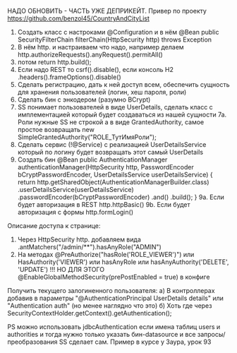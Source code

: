 НАДО ОБНОВИТЬ - ЧАСТЬ  УЖЕ ДЕПРИКЕЙТ. Привер по проекту https://github.com/benzol45/CountryAndCityList

1. Создать класс с настроками @Configuration и в нём @Bean public SecurityFilterChain filterChain(HttpSecurity http) throws Exception
2. В нём http. и настраиваем что надо, например делаем http.authorizeRequests().anyRequest().permitAll() 
3. потом return http.build();
4. Если надо REST то csrf().disable(), если консоль H2 .headers().frameOptions().disable()  
5. Сделать регистрацию, дать к ней доступ всем, обеспечить сущность для хранения пользователей (логин, хеш пароля, роли)
6. Сделать бин с энкодером (разумно BCrypt)
7. SS понимает пользователей в виде UserDetails, сделать класс с имплементацией который будет создаваться из нашей сущности
7а. Роли нужные SS не строкой а в виде GrantedAuthority, самое простое возвращать new SimpleGrantedAuthority("ROLE_ТутИмяРоли");
8. Сделать сервис (!@Service) с реализацией UserDetailsService который по логину будет возвращать этот самый UserDetails
9. Создать бин @Bean public AuthenticationManager authenticationManager(HttpSecurity http, PasswordEncoder bCryptPasswordEncoder, UserDetailsService userDetailsService) {
   return http.getSharedObject(AuthenticationManagerBuilder.class)
   .userDetailsService(userDetailsService)
   .passwordEncoder(bCryptPasswordEncoder)
   .and()
   .build();
   }
9a. Если будет авторизация в REST http.httpBasic()
9b. Если будет авторизация с формы http.formLogin()

Описание доступа к странице:
1) Через HttpSecurity http. добавляем вида .antMatchers("/admin/**").hasAnyRole("ADMIN")
2) На методах @PreAuthorize("hasRole('ROLE_VIEWER')") или HasAuthority('VIEWER') или hasAnyRole или hasAnyAuthority('DELETE', 'UPDATE') !!! НО ДЛЯ ЭТОГО @EnableGlobalMethodSecurity(prePostEnabled = true) в конфиге

Получить текущего залогиненного пользователя:
а) В контроллерах добавив в параметры "@AuthenticationPrincipal UserDetails details" или "Authentication auth" (но менее наглядно что это)
б) Хоть где через SecurityContextHolder.getContext().getAuthentication();

PS можно использовать jdbcAuthentication если имена таблиц users и authorities и тогда нужно только указать бин-datasource и все запросы/преобразования SS сделает сам. Пример в курсе у Заура, урок 93
